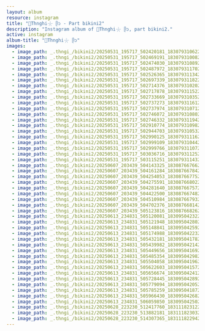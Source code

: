 ```yaml
---
layout: album
resource: instagram
title: "🐚Thnghi𓇼 ᥫ᭡ - Part bikini2"
description: "Instagram album of 🐚Thnghi𓇼 ᥫ᭡, part bikini2."
active: instagram
album-title: "🐚Thnghi𓇼 ᥫ᭡"
images:
  - image_path: _.thngi_/bikini2/20250531_195717_502420181_18307931062233157_2845126252293933232_n.jpg
  - image_path: _.thngi_/bikini2/20250531_195717_502469191_18307931008233157_6360765527426238025_n.jpg
  - image_path: _.thngi_/bikini2/20250531_195717_502474030_18307931089233157_8114971671793917020_n.jpg
  - image_path: _.thngi_/bikini2/20250531_195717_502487972_18307931170233157_8372664998754029682_n.jpg
  - image_path: _.thngi_/bikini2/20250531_195717_502526365_18307931134233157_5246709056283277518_n.jpg
  - image_path: _.thngi_/bikini2/20250531_195717_502697339_18307931182233157_4213466601026967564_n.jpg
  - image_path: _.thngi_/bikini2/20250531_195717_502714376_18307931020233157_780042989343581354_n.jpg
  - image_path: _.thngi_/bikini2/20250531_195717_502717878_18307931152233157_5199848440253476691_n.jpg
  - image_path: _.thngi_/bikini2/20250531_195717_502733669_18307931035233157_1472201750924887381_n.jpg
  - image_path: _.thngi_/bikini2/20250531_195717_502737273_18307931161233157_7343503057580172074_n.jpg
  - image_path: _.thngi_/bikini2/20250531_195717_502737974_18307931071233157_3367143756753537459_n.jpg
  - image_path: _.thngi_/bikini2/20250531_195717_502746072_18307931080233157_5444835035949641579_n.jpg
  - image_path: _.thngi_/bikini2/20250531_195717_502746332_18307931194233157_7490490141733926862_n.jpg
  - image_path: _.thngi_/bikini2/20250531_195717_502910774_18307931098233157_8228414692242287952_n.jpg
  - image_path: _.thngi_/bikini2/20250531_195717_502944703_18307931053233157_6350885483078226811_n.jpg
  - image_path: _.thngi_/bikini2/20250531_195717_502990125_18307931116233157_5822376950144624441_n.jpg
  - image_path: _.thngi_/bikini2/20250531_195717_502999109_18307931044233157_7250336498594003681_n.jpg
  - image_path: _.thngi_/bikini2/20250531_195717_502999766_18307931107233157_831710143617431291_n.jpg
  - image_path: _.thngi_/bikini2/20250531_195717_503036716_18307931125233157_5892955398485740674_n.jpg
  - image_path: _.thngi_/bikini2/20250531_195717_503115251_18307931143233157_4407167149417978592_n.jpg
  - image_path: _.thngi_/bikini2/20250607_203439_504143325_18308766766233157_3023925101096233971_n.jpg
  - image_path: _.thngi_/bikini2/20250607_203439_504161284_18308766784233157_918835858662002352_n.jpg
  - image_path: _.thngi_/bikini2/20250607_203439_504254053_18308766775233157_5174068773807819602_n.jpg
  - image_path: _.thngi_/bikini2/20250607_203439_504275591_18308766802233157_2488945446300921936_n.jpg
  - image_path: _.thngi_/bikini2/20250607_203439_504281640_18308766757233157_7023521901175195008_n.jpg
  - image_path: _.thngi_/bikini2/20250607_203439_504422500_18308766748233157_8778416652078922183_n.jpg
  - image_path: _.thngi_/bikini2/20250607_203439_504510984_18308766793233157_4504073975539341138_n.jpg
  - image_path: _.thngi_/bikini2/20250607_203439_504702376_18308766814233157_7074597533272545877_n.jpg
  - image_path: _.thngi_/bikini2/20250607_203439_505123816_18308766826233157_9104722537442283508_n.jpg
  - image_path: _.thngi_/bikini2/20250613_234831_505120081_18309504232233157_8441031249661119817_n.jpg
  - image_path: _.thngi_/bikini2/20250613_234831_505121948_18309504280233157_8857501529759353423_n.jpg
  - image_path: _.thngi_/bikini2/20250613_234831_505148841_18309504259233157_1725015583704153125_n.jpg
  - image_path: _.thngi_/bikini2/20250613_234831_505174988_18309504223233157_2902504729252402059_n.jpg
  - image_path: _.thngi_/bikini2/20250613_234831_505432181_18309504178233157_4419798596504865198_n.jpg
  - image_path: _.thngi_/bikini2/20250613_234831_505439982_18309504214233157_5728652540961251320_n.jpg
  - image_path: _.thngi_/bikini2/20250613_234831_505449656_18309504169233157_92876107236234488_n.jpg
  - image_path: _.thngi_/bikini2/20250613_234831_505485354_18309504298233157_3505621214761528424_n.jpg
  - image_path: _.thngi_/bikini2/20250613_234831_505504058_18309504196233157_5634865812503314099_n.jpg
  - image_path: _.thngi_/bikini2/20250613_234831_505622603_18309504157233157_6297726838287382866_n.jpg
  - image_path: _.thngi_/bikini2/20250613_234831_505656674_18309504241233157_8650588497195966189_n.jpg
  - image_path: _.thngi_/bikini2/20250613_234831_505728445_18309504289233157_272510880050953270_n.jpg
  - image_path: _.thngi_/bikini2/20250613_234831_505779094_18309504205233157_1653047135438214422_n.jpg
  - image_path: _.thngi_/bikini2/20250613_234831_505785259_18309504187233157_610083668582644695_n.jpg
  - image_path: _.thngi_/bikini2/20250613_234831_505966430_18309504268233157_4117925410876857398_n.jpg
  - image_path: _.thngi_/bikini2/20250613_234831_506059850_18309504250233157_8737176441400702480_n.jpg
  - image_path: _.thngi_/bikini2/20250628_223230_512417760_18311182312233157_1859670353174206068_n.jpg
  - image_path: _.thngi_/bikini2/20250628_223230_513882181_18311182303233157_1118848128812689462_n.jpg
  - image_path: _.thngi_/bikini2/20250628_223230_514307365_18311182294233157_8494606156477046216_n.jpg
---
```

